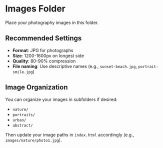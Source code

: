 # Images Folder

Place your photography images in this folder.

## Recommended Settings

- **Format**: JPG for photographs
- **Size**: 1200-1600px on longest side
- **Quality**: 80-90% compression
- **File naming**: Use descriptive names (e.g., `sunset-beach.jpg`, `portrait-smile.jpg`)

## Image Organization

You can organize your images in subfolders if desired:
- `nature/`
- `portraits/`
- `urban/`
- `abstract/`

Then update your image paths in `index.html` accordingly (e.g., `images/nature/photo1.jpg`).
